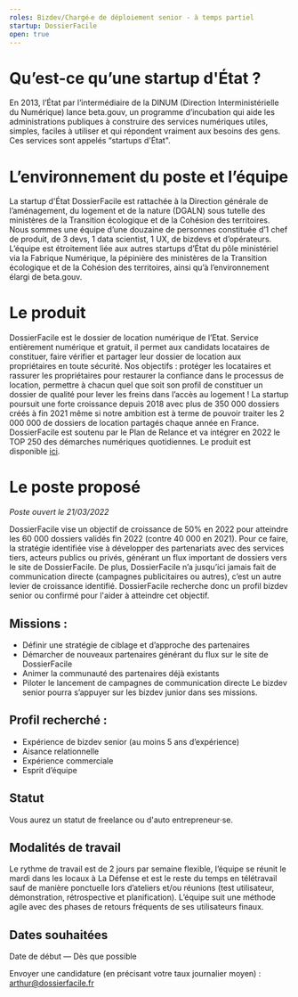 ```yaml
---
roles: Bizdev/Chargé‧e de déploiement senior - à temps partiel
startup: DossierFacile
open: true
---
```

# Qu’est-ce qu’une startup d'État ?
En 2013, l’État par l’intermédiaire de la DINUM (Direction Interministérielle du Numérique) lance beta.gouv, un programme d’incubation qui aide les administrations publiques à construire des services numériques utiles, simples, faciles à utiliser et qui répondent vraiment aux besoins des gens. Ces services sont appelés “startups d'État".

# L’environnement du poste et l’équipe
La startup d'État DossierFacile est rattachée à la Direction générale de l’aménagement, du logement et de la nature (DGALN) sous tutelle des ministères de la Transition écologique et de la Cohésion des territoires.
Nous sommes une équipe d’une douzaine de personnes constituée d’1 chef de produit, de 3 devs, 1 data scientist, 1 UX, de bizdevs et d’opérateurs. 
L’équipe est étroitement liée aux autres startups d’État du pôle ministériel via la Fabrique Numérique, la pépinière des ministères de la Transition écologique et de la Cohésion des territoires, ainsi qu’à l’environnement élargi de beta.gouv.

# Le produit
DossierFacile est le dossier de location numérique de l’Etat. Service entièrement numérique et gratuit, il permet aux candidats locataires de constituer, faire vérifier et partager leur dossier de location aux propriétaires en toute sécurité. Nos objectifs : protéger les locataires et rassurer les propriétaires pour restaurer la confiance dans le processus de location, permettre à chacun quel que soit son profil de constituer un dossier de qualité pour lever les freins dans l’accès au logement !
La startup poursuit une forte croissance depuis 2018 avec plus de 350 000 dossiers créés à fin 2021 même si notre ambition est à terme de pouvoir traiter les 2 000 000 de dossiers de location partagés chaque année en France.
DossierFacile est soutenu par le Plan de Relance et va intégrer en 2022 le TOP 250 des démarches numériques quotidiennes. 
Le produit est disponible <a href="https://www.dossierfacile.fr/">ici</a>.

# Le poste proposé
_Poste ouvert le 21/03/2022_

DossierFacile vise un objectif de croissance de 50% en 2022 pour atteindre les 60 000 dossiers validés fin 2022 (contre 40 000 en 2021). Pour ce faire, la stratégie identifiée vise à développer des partenariats avec des services tiers, acteurs publics ou privés, générant un flux important de dossiers vers le site de DossierFacile. De plus, DossierFacile n’a jusqu’ici jamais fait de communication directe (campagnes publicitaires ou autres), c’est un autre levier de croissance identifié.
DossierFacile recherche donc un profil bizdev senior ou confirmé pour l'aider à atteindre cet objectif.

## Missions :
- Définir une stratégie de ciblage et d’approche des partenaires
- Démarcher de nouveaux partenaires générant du flux sur le site de DossierFacile
- Animer la communauté des partenaires déjà existants
- Piloter le lancement de campagnes de communication directe
Le bizdev senior pourra s’appuyer sur les bizdev junior dans ses missions.

## Profil recherché :
- Expérience de bizdev senior (au moins 5 ans d’expérience)
- Aisance relationnelle
- Expérience commerciale
- Esprit d’équipe

## Statut
Vous aurez un statut de freelance ou d'auto entrepreneur‧se.

## Modalités de travail
Le rythme de travail est de 2 jours par semaine flexible, l’équipe se réunit le mardi dans les locaux à La Défense et est le reste du temps en télétravail sauf de manière ponctuelle lors d’ateliers et/ou réunions (test utilisateur, démonstration, rétrospective et planification). L’équipe suit une méthode agile avec des phases de retours fréquents de ses utilisateurs finaux.

## Dates souhaitées
Date de début — Dès que possible

Envoyer une candidature (en précisant votre taux journalier moyen) : arthur@dossierfacile.fr
